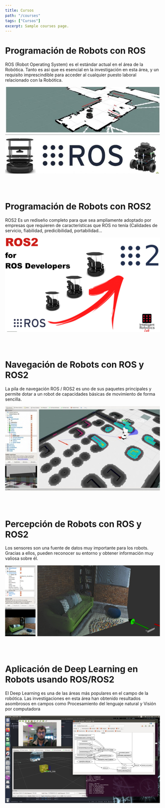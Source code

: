 ```yaml
---
title: Cursos
path: "/courses"
tags: ["Cursos"]
excerpt: Sample courses page.
---
```


# Programación de Robots con ROS

ROS (Robot Operating System) es el estándar actual en el área de la Robótica. Tanto es así que es esencial en la investigación en esta área, y un requisito imprescindible para acceder al cualquier puesto laboral relacionado con la Robótica.

[![Image](../posts/ros/ros.jpg)](/ros)

<br><br>

# Programación de Robots con ROS2

ROS2 Es un rediseño completo para que sea ampliamente adoptado por empresas que requieren de características que ROS no tenía (Calidades de servicio, fiabilidad, predicibilidad, portabilidad...

[![Image](../posts/ros2/ros2_link.png)](/ros2)

<br><br>

# Navegación de Robots con ROS y ROS2

La pila de navegación ROS / ROS2 es uno de sus paquetes principales y permite dotar a un robot de capacidades básicas de movimiento de forma sencilla.

[![Image](../posts/navigation/navigation.jpg)](/navigation)

<br><br>

# Percepción de Robots con ROS y ROS2

Los sensores son una fuente de datos muy importante para los robots. Gracias a ellos, pueden reconocer su entorno y obtener información muy valiosa sobre él.

[![Image](../posts/perception/perception.png)](/perception)

<br><br>

# Aplicación de Deep Learning en Robots usando ROS/ROS2

El Deep Learning es una de las áreas más populares en el campo de la robótica. Las investigaciones en esta área han obtenido resultados asombrosos en campos como Procesamiento del lenguaje natural y Visión por computadora

[![Image](../posts/deep_learning/deep_learning.jpeg)](/deep_learning)

<br><br>
